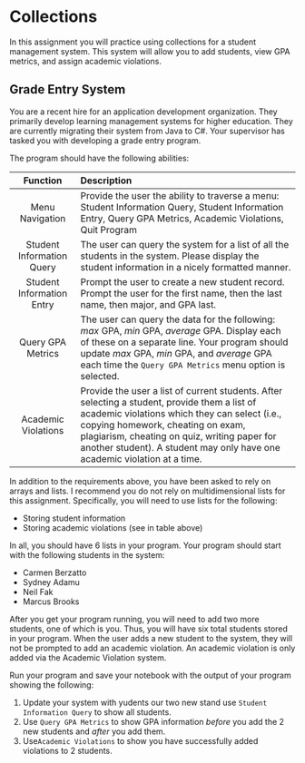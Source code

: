 # Collections

In this assignment you will practice using collections for a student management system. This system will allow you to add students, view GPA metrics, and assign academic violations.

## Grade Entry System

You are a recent hire for an application development organization. They primarily develop learning management systems for higher education. They are currently migrating their system from Java to C#. Your supervisor has tasked you with developing a grade entry program.

The program should have the following abilities:

| Function | Description |
|:---:|:---|
| Menu Navigation | Provide the user the ability to traverse a menu: Student Information Query, Student Information Entry, Query GPA Metrics, Academic Violations, Quit Program |
| Student Information Query | The user can query the system for a list of all the students in the system. Please display the student information in a nicely formatted manner. |
| Student Information Entry | Prompt the user to create a new student record. Prompt the user for the first name, then the last name, then major, and GPA last. |
| Query GPA Metrics | The user can query the data for the following: *max* GPA, *min* GPA, *average* GPA. Display each of these on a separate line. Your program should update *max* GPA, *min* GPA, and *average* GPA each time the `Query GPA Metrics` menu option is selected. |
| Academic Violations | Provide the user a list of current students. After selecting a student, provide them a list of academic violations which they can select (i.e., copying homework, cheating on exam, plagiarism, cheating on quiz, writing paper for another student). A student may only have one academic violation at a time. |

In addition to the requirements above, you have been asked to rely on arrays and lists. I recommend you do not rely on multidimensional lists for this assignment. Specifically, you will need to use lists for the following:

* Storing student information
* Storing academic violations (see in table above)

In all, you should have 6 lists in your program. Your program should start with the following students in the system:

* Carmen Berzatto
* Sydney Adamu
* Neil Fak
* Marcus Brooks

After you get your program running, you will need to add two more students, one of which is you. Thus, you will have six total students stored in your program. When the user adds a new student to the system, they will not be prompted to add an academic violation. An academic violation is only added via the Academic Violation system.

Run your program and save your notebook with the output of your program showing the following:

1.  Update your system with yudents our two new stand use `Student Information Query` to show all students.
1.  Use `Query GPA Metrics` to show GPA information *before* you add the 2 new students and *after* you add them.
1.  Use`Academic Violations` to show you have successfully added violations to 2 students.